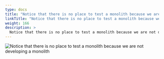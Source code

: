 ```yaml
---
type: docs
title: "Notice that there is no place to test a monolith because we are not developing a monolith"
linkTitle: "Notice that there is no place to test a monolith because we are not developing a monolith"
weight: 166
description: >
  Notice that there is no place to test a monolith because we are not developing a monolith
---
```


![Notice that there is no place to test a monolith because we are not developing a monolith](/images/bootcamp-slides/microservices-bootcamp/Slide166.PNG)

